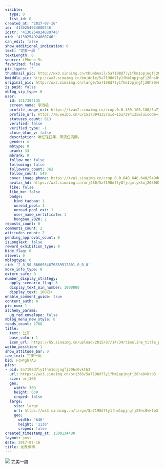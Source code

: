 ```yaml
---
visible:
  type: 0
  list_id: 0
created_at: '2017-07-16'
id: '4130254924080746'
idstr: '4130254924080746'
mid: '4130254924080746'
can_edit: false
show_additional_indication: 0
text: '完美一周 '
textLength: 8
source: iPhone 5s
favorited: false
pic_types: ''
thumbnail_pic: http://wx3.sinaimg.cn/thumbnail/5a7198d7ly1fhm1opjngfj20hs0vktb3.jpg
bmiddle_pic: http://wx3.sinaimg.cn/bmiddle/5a7198d7ly1fhm1opjngfj20hs0vktb3.jpg
original_pic: http://wx3.sinaimg.cn/large/5a7198d7ly1fhm1opjngfj20hs0vktb3.jpg
is_paid: false
mblog_vip_type: 0
user:
  id: 1517394135
  screen_name: 李消极
  profile_image_url: https://tvax2.sinaimg.cn/crop.0.0.180.180.180/5a7198d7ly8fjdgmtyktmj20500500so.jpg?KID=imgbed,tva&Expires=1606399421&ssig=Xcnm26Cvi6
  profile_url: https://m.weibo.cn/u/1517394135?uid=1517394135&luicode=10000011&lfid=2304131517394135_-_WEIBO_SECOND_PROFILE_WEIBO
  statuses_count: 613
  verified: false
  verified_type: -1
  close_blue_v: false
  description: 唯忆轻狂年，风流任沉醉。
  gender: m
  mbtype: 0
  urank: 33
  mbrank: 0
  follow_me: false
  following: false
  followers_count: 362
  follow_count: 549
  cover_image_phone: https://tva1.sinaimg.cn/crop.0.0.640.640.640/549d0121tw1egm1kjly3jj20hs0hsq4f.jpg
  avatar_hd: https://wx2.sinaimg.cn/orj480/5a7198d7ly8fjdgmtyktmj20500500so.jpg
  like: false
  like_me: false
  badge:
    bind_taobao: 1
    unread_pool: 1
    unread_pool_ext: 1
    user_name_certificate: 1
    hongbao_2020: 2
reposts_count: 0
comments_count: 2
attitudes_count: 2
pending_approval_count: 0
isLongText: false
reward_exhibition_type: 0
hide_flag: 0
mlevel: 0
mblogtype: 0
rid: '2_0_50_6666934676839512801_0_0_0'
more_info_type: 0
extern_safe: 0
number_display_strategy:
  apply_scenario_flag: 3
  display_text_min_number: 1000000
  display_text: 100万+
enable_comment_guide: true
content_auth: 0
pic_num: 1
alchemy_params:
  ug_red_envelope: false
mblog_menu_new_style: 0
reads_count: 2768
title:
  text: 公开
  base_color: 1
  icon_url: https://h5.sinaimg.cn/upload/2015/07/14/34/timeline_title_public_default.png
weibo_position: 1
show_attitude_bar: 0
raw_text: 完美一周 ​​​
bid: FcH4gh7Au
pics:
- pid: 5a7198d7ly1fhm1opjngfj20hs0vktb3
  url: https://wx3.sinaimg.cn/orj360/5a7198d7ly1fhm1opjngfj20hs0vktb3.jpg
  size: orj360
  geo:
    width: 360
    height: 639
    croped: false
  large:
    size: large
    url: https://wx3.sinaimg.cn/large/5a7198d7ly1fhm1opjngfj20hs0vktb3.jpg
    geo:
      width: '640'
      height: '1136'
      croped: false
created_timestamp_at: 1500134400
layout: post
date: 2017-07-16
title: 发表微博
---
```


![](http://wx3.sinaimg.cn/large/5a7198d7ly1fhm1opjngfj20hs0vktb3.jpg)
完美一周 
